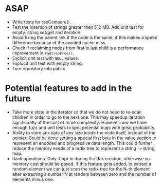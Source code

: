 ASAP
===

* Write tests for raxCompare().
* Test the insertion of strings greater then 512 MB. Add unit test for empty.
  string set/get and iteration.
* Avoid fixing the parent link if the node is the same, if this makes a speed difference because of the avoided cache miss.
* Check if reclaiming nodes from first to last child is a performance improvement in `radtreeFree()`.
* Explicit unit test with `NULL` values.
* Explocit unit test with empty string.
* Turn repository into public.

Potential features to add in the future
===

* Take more state in the iterator so that we do not need to re-scan children in order to go to the next one. This may speedup iteration significantly at the cost of mroe complexity. However now we have enough fuzz and unit tests to spot potential bugs with great probability.
* Ability to store aux data of any size inside the node itself, instead of the pointer. Could be done setting a special first byte in the value section to represent an encoded and progressive data length. This could further reduce the memory needs of a radix tree to represent a string `->` string map.
* Rank operations. Only if opt-in during the Rax creation, otherwise no memory cost should be payed. If this feature gets added, to extract a random element we can just scan the radix tree for the N-th element after extracting a number N at random between zero and the number of elements minus one.
